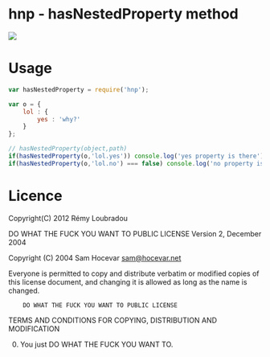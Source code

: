 # hnp - hasNestedProperty method

[![](https://secure.travis-ci.org/lbdremy/hnp.png)](http://travis-ci.org/#!/lbdremy/hnp)

# Usage

```js
var hasNestedProperty = require('hnp');

var o = {
	lol : {
		yes : 'why?'
	}
};

// hasNestedProperty(object,path)
if(hasNestedProperty(o,'lol.yes')) console.log('yes property is there');
if(hasNestedProperty(o,'lol.no') === false) console.log('no property is not available');

```

# Licence

Copyright(C) 2012 Rémy Loubradou

DO WHAT THE FUCK YOU WANT TO PUBLIC LICENSE 
				Version 2, December 2004 

Copyright (C) 2004 Sam Hocevar <sam@hocevar.net> 

Everyone is permitted to copy and distribute verbatim or modified 
copies of this license document, and changing it is allowed as long 
as the name is changed. 

        DO WHAT THE FUCK YOU WANT TO PUBLIC LICENSE 
TERMS AND CONDITIONS FOR COPYING, DISTRIBUTION AND MODIFICATION 

0. You just DO WHAT THE FUCK YOU WANT TO. 